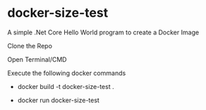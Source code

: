 # docker-size-test
 
A simple .Net Core Hello World program to create a Docker Image

Clone the Repo

Open Terminal/CMD

Execute the following docker commands

- docker build -t docker-size-test .

- docker run docker-size-test
